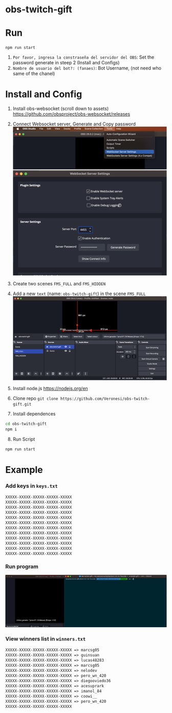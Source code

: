# obs-twitch-gift
# Run
`npm run start`
1. `Por favor, ingresa la constraseña del servidor del OBS`: Set the password generate in steep 2 (Install and Configs)
2. `Nombre de usuario del bot?: (fanaes)`: Bot Username, (not need who same of the chanel) 

# Install and Config 
1. Install obs-websocket (scroll down to assets) https://github.com/obsproject/obs-websocket/releases
2. Connect Websocket server, Generate and Copy password
![websocket server](https://github.com/Veronesi/obs-twitch-gift/blob/main/docs/images/websocket-server.png)
![obs config](https://github.com/Veronesi/obs-twitch-gift/blob/main/docs/images/obs-config.png)

3. Create two scenes `FMS_FULL` and `FMS_HIDDEN`
4. Add a new `text` (name: `obs-twitch-gift`) in the scene `FMS_FULL`
![create scenes](https://github.com/Veronesi/obs-twitch-gift/blob/main/docs/images/create-scenes.png)
5. Install node.js https://nodejs.org/en
6. Clone repo `git clone https://github.com/Veronesi/obs-twitch-gift.git`
7. Install dependences 
```bash
cd obs-twitch-gift
npm i
```
8. Run Script
```bash
npm run start
```

# Example
### Add keys in `keys.txt`
```
XXXXX-XXXXX-XXXXX-XXXXX-XXXXX
XXXXX-XXXXX-XXXXX-XXXXX-XXXXX
XXXXX-XXXXX-XXXXX-XXXXX-XXXXX
XXXXX-XXXXX-XXXXX-XXXXX-XXXXX
XXXXX-XXXXX-XXXXX-XXXXX-XXXXX
XXXXX-XXXXX-XXXXX-XXXXX-XXXXX
XXXXX-XXXXX-XXXXX-XXXXX-XXXXX
XXXXX-XXXXX-XXXXX-XXXXX-XXXXX
XXXXX-XXXXX-XXXXX-XXXXX-XXXXX
XXXXX-XXXXX-XXXXX-XXXXX-XXXXX
XXXXX-XXXXX-XXXXX-XXXXX-XXXXX
XXXXX-XXXXX-XXXXX-XXXXX-XXXXX
```
### Run program
![example run program](https://github.com/Veronesi/obs-twitch-gift/blob/main/docs/images/example.gif)

### View winners list in `winners.txt`
```
XXXXX-XXXXX-XXXXX-XXXXX-XXXXX => marcsg05
XXXXX-XXXXX-XXXXX-XXXXX-XXXXX => guinsuan
XXXXX-XXXXX-XXXXX-XXXXX-XXXXX => lucas48283
XXXXX-XXXXX-XXXXX-XXXXX-XXXXX => marcsg05
XXXXX-XXXXX-XXXXX-XXXXX-XXXXX => nelodev
XXXXX-XXXXX-XXXXX-XXXXX-XXXXX => pero_wn_420
XXXXX-XXXXX-XXXXX-XXXXX-XXXXX => diegooviedo36
XXXXX-XXXXX-XXXXX-XXXXX-XXXXX => acesuprark
XXXXX-XXXXX-XXXXX-XXXXX-XXXXX => imanol_84
XXXXX-XXXXX-XXXXX-XXXXX-XXXXX => coowi__
XXXXX-XXXXX-XXXXX-XXXXX-XXXXX => pero_wn_420
XXXXX-XXXXX-XXXXX-XXXXX-XXXXX
```
